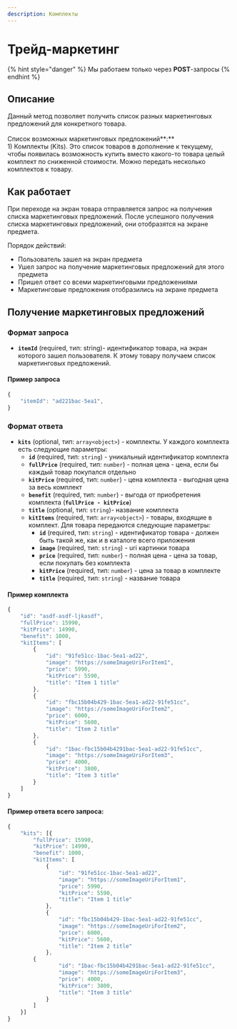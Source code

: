 ```yaml
---
description: Комплекты
---
```


# Трейд-маркетинг

{% hint style="danger" %}
Мы работаем только через **POST**-запросы
{% endhint %}

## Описание

Данный метод позволяет получить список разных маркетинговых предложений для конкретного товара.\
\
Список возможных маркетинговых предложений**:**\
1\) Комплекты (Kits). Это список товаров в дополнение к текущему, чтобы появилась возможность купить вместо какого-то товара целый комплект по сниженной стоимости. Можно передать несколько комплектов к товару.

## Как работает

При переходе на экран товара отправляется запрос на получения списка маркетинговых предложений. После успешного получения списка маркетинговых предложений, они отобразятся на экране предмета.

Порядок действий:

* Пользователь зашел на экран предмета
* Ушел запрос на получение маркетинговых предложений для этого предмета
* Пришел ответ со всеми маркетинговыми предложениями
* Маркетинговые предложения отобразились на экране предмета

## Получение маркетинговых предложений

### Формат запроса

* **`itemId`** (required, тип: string)- идентификатор товара, на экран которого зашел пользователя. К этому товару получаем список маркетинговых предложений.

#### Пример запроса

```javascript
{
    "itemId": "ad221bac-5ea1",
}
```

### Формат ответа

* **`kits`** (optional, тип: `array<object>`) - комплекты. У каждого комплекта есть следующие параметры:
  * **`id`** (required, тип: `string`) - уникальный идентификатор комплекта
  * **`fullPrice`** (required, тип: `number`) - полная цена - цена, если бы каждый товар покупался отдельно
  * **`kitPrice`** (required, тип: `number`) - цена комплекта - выгодная цена за весь комплект
  * **`benefit`** (required, тип: `number`) - выгода от приобретения комплекта (**`fullPrice - kitPrice`**)
  * **`title`** (optional, тип: `string`)- название комплекта
  * **`kitItems`** (required, тип: `array<object>`) - товары, входящие в комплект. Для товара передаются следующие параметры:
    * **`id`** (required, тип: `string`) - идентификатор товара - должен быть такой же, как и в каталоге всего приложения
    * **`image`** (required, тип: `string`) - uri картинки товара
    * **`price`** (required, тип: `number`) - полная цена - цена за товар, если покупать без комплекта
    * **`kitPrice`** (required, тип: `number`) - цена за товар в комплекте
    * **`title`** (required, тип: `string`) - название товара

#### Пример комплекта

```javascript
{
    "id": "asdf-asdf-ljkasdf",
    "fullPrice": 15990,
    "kitPrice": 14990,
    "benefit": 1000,
    "kitItems": [
        {
            "id": "91fe51cc-1bac-5ea1-ad22",
            "image": "https://someImageUriForItem1",
            "price": 5990,
            "kitPrice": 5590,
            "title": "Item 1 title"
        },
        {
            "id": "fbc15b04b429-1bac-5ea1-ad22-91fe51cc",
            "image": "https://someImageUriForItem2",
            "price": 6000,
            "kitPrice": 5600,
            "title": "Item 2 title"
        },
        {
            "id": "1bac-fbc15b04b4291bac-5ea1-ad22-91fe51cc",
            "image": "https://someImageUriForItem3",
            "price": 4000,
            "kitPrice": 3800,
            "title": "Item 3 title"
        }
    ]
}
```



#### Пример ответа всего запроса:

```javascript
{
    "kits": [{
        "fullPrice": 15990,
    	"kitPrice": 14990,
    	"benefit": 1000,
    	"kitItems": [
    	    {
            	"id": "91fe51cc-1bac-5ea1-ad22",
            	"image": "https://someImageUriForItem1",
            	"price": 5990,
            	"kitPrice": 5590,
            	"title": "Item 1 title"
    	    },
    	    {
            	"id": "fbc15b04b429-1bac-5ea1-ad22-91fe51cc",
            	"image": "https://someImageUriForItem2",
            	"price": 6000,
            	"kitPrice": 5600,
            	"title": "Item 2 title"
    	    },
	    {
            	"id": "1bac-fbc15b04b4291bac-5ea1-ad22-91fe51cc",
            	"image": "https://someImageUriForItem3",
            	"price": 4000,
            	"kitPrice": 3800,
            	"title": "Item 3 title"
            }
    	]    
    }]
}
```

